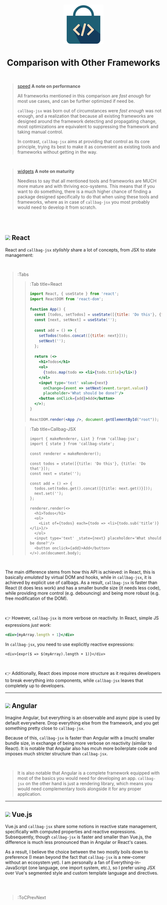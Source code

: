 <div align="center">
  <img src="/docs/assets/callbag-jsx.svg" width="128px"/>
  <h1>Comparison with Other Frameworks</h1>
</div>

<br>

> [speed](:Icon (align=-6px)) **A note on performance**
>
> All frameworks mentioned in this comparison are _fast enough_ for most use cases,
> and can be further optimized if need be.
>
> `callbag-jsx` was born out of circumstances were _fast enough_ was not enough, and a realization
> that because all existing frameworks are designed around the framework detecting and propagating
> change, most optimizations are equivalent to suppressing the framework and taking manual
> control.
>
> In contrast, `callbag-jsx` aims at providing that control as its core principle,
> trying its best to make it as convenient as existing tools and frameworks without
> getting in the way.

<br>

> [widgets](:Icon (align=-6px)) **A note on maturity**
>
> Needless to say that all mentioned tools and frameworks are MUCH more mature
> and with thriving eco-systems. This means that if you want to
> do something, there is a much higher chance of finding a package
> designed specifically to do that when using these tools and frameworks, where as in case of `callbag-jsx`
> you most probably would need to develop it from scratch.


<br><br>

## ![](https://reactjs.org/favicon.ico) React

React and `callbag-jsx` _stylishly_ share a lot of concepts, from JSX to state management:

<br>

> :Tabs
> > :Tab title=React
> > ```jsx
> > import React, { useState } from 'react';
> > import ReactDOM from 'react-dom';
> > 
> > function App() {
> >   const [todos, setTodos] = useState([{title: 'Do this'}, {title: 'Do that'}]);
> >   const [next, setNext] = useState('');
> > 
> >   const add = () => {
> >     setTodos(todos.concat([{title: next}]));
> >     setNext('');
> >   };
> > 
> >   return (<>
> >     <h1>Todos</h1>
> >     <ol>
> >       {todos.map(todo => <li>{todo.title}</li>)}
> >     </ol>
> >     <input type='text' value={next}
> >       onChange={event => setNext(event.target.value)} 
> >       placeholder='What should be done?'/>
> >     <button onClick={add}>Add</button>
> >   </>);
> > }
> > 
> > ReactDOM.render(<App />, document.getElementById("root"));
> > ```
>
> > :Tab title=Callbag-JSX
> > ```tsx
> > import { makeRenderer, List } from 'callbag-jsx';
> > import { state } from 'callbag-state';
> > 
> > const renderer = makeRenderer();
> > 
> > const todos = state([{title: 'Do this'}, {title: 'Do that'}]);
> > const next = state('');
> > 
> > const add = () => {
> >   todos.set(todos.get().concat([{title: next.get()}]));
> >   next.set('');
> > };
> > 
> > renderer.render(<>
> >   <h1>Todos</h1>
> >   <ol>
> >     <List of={todos} each={todo => <li>{todo.sub('title')}</li>}/>
> >   </ol>
> >   <input type='text' _state={next} placeholder='What should be done?'/>
> >   <button onclick={add}>Add</button>
> > </>).on(document.body);
> > ```

<br>

The main difference stems from how this API is achieved: in React, this is basically
_emulated_ by virtual DOM and hooks, while in `callbag-jsx`, it is achieved
by explicit use of callbags. As a result, `callbag-jsx` is faster than React (it does less work) 
and has a smaller bundle size (it needs less code),
while providing more control (e.g. debouncing) and being more robust (e.g. free modification of the DOM).

<br>

👉 However, `callbag-jsx` is more verbose on reactivity. In React, simple JS expressions _just work_:
```jsx
<div>{myArray.length + 1}</div>
```
In `callbag-jsx`, you need to use explicitly reactive expressions:
```tsx
<div>{expr($ => $(myArray).length + 1)}</div>
```

<br>

👉 Additionally, React does impose more structure as it requires developers to break everything into
components, while `callbag-jsx` leaves that completely up to developers.

---

## ![](https://angular.io/assets/images/favicons/favicon.ico) Angular

Imagine Angular, but everything is an observable and async pipe is used by default everywhere.
Drop everything else from the framework, and you get something pretty close to `callbag-jsx`.

Because of this, `callbag-jsx` is faster than Angular with a (much) smaller bundle size,
in exchange of being more verbose on reactivity (similar to React).
It is notable that Angular also has mcuh more boilerplate code
and imposes much stricter structure than `callbag-jsx`.

<br>

> It is also notable that Angular is a complete framework equipped with most of the basics you would need
> for developing an app. `callbag-jsx` on the other hand is just a rendering library, which means
> you would need complementary tools alongside it for any proper application.

---

## ![](https://vuejs.org/images/logo.png) Vue.js

Vue.js and `callbag-jsx` share some notions in reactive state management, specifically with computed
properties and reactive expressions. Subsequently, though `callbag-jsx` is faster and smaller than Vue.js, 
the difference is much less pronounced than in Angular or React's cases.

As a result, I believe the choice between the two mostly boils down to preference (I mean beyond the fact
that `callbag-jsx` is a new-comer without an ecosystem yet). I am personally a fan
of Everything-in-JavaScript (one language, one import system, etc.), so I prefer using JSX over Vue's
segmented style and custom template language and directives.


<br><br>

> :ToCPrevNext